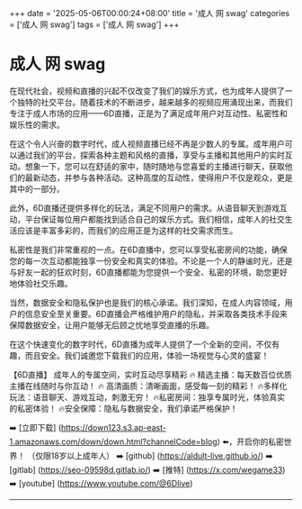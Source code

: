 +++
date = '2025-05-06T00:00:24+08:00'
title = '成人 网 swag'
categories = ['成人 网 swag']
tags = ['成人 网 swag']
+++

# 成人 网 swag

在现代社会，视频和直播的兴起不仅改变了我们的娱乐方式，也为成年人提供了一个独特的社交平台。随着技术的不断进步，越来越多的视频应用涌现出来，而我们专注于成人市场的应用——6D直播，正是为了满足成年用户对互动性、私密性和娱乐性的需求。

在这个令人兴奋的数字时代，成人视频直播已经不再是少数人的专属。成年用户可以通过我们的平台，探索各种主题和风格的直播，享受与主播和其他用户的实时互动。想象一下，您可以在舒适的家中，随时随地与您喜爱的主播进行聊天，获取他们的最新动态，并参与各种活动。这种高度的互动性，使得用户不仅是观众，更是其中的一部分。

此外，6D直播还提供多样化的玩法，满足不同用户的需求。从语音聊天到游戏互动，平台保证每位用户都能找到适合自己的娱乐方式。我们相信，成年人的社交生活应该是丰富多彩的，而我们的应用正是为这样的社交需求而生。

私密性是我们非常重视的一点。在6D直播中，您可以享受私密房间的功能，确保您的每一次互动都能独享一份安全和真实的体验。不论是一个人的静谧时光，还是与好友一起的狂欢时刻，6D直播都能为您提供一个安全、私密的环境，助您更好地体验社交乐趣。

当然，数据安全和隐私保护也是我们的核心承诺。我们深知，在成人内容领域，用户的信息安全至关重要。6D直播会严格维护用户的隐私，并采取各类技术手段来保障数据安全，让用户能够无后顾之忧地享受直播的乐趣。

在这个快速变化的数字时代，6D直播为成年人提供了一个全新的空间，不仅有趣，而且安全。我们诚邀您下载我们的应用，体验一场视觉与心灵的盛宴！

【6D直播】
成年人的专属空间，实时互动尽享精彩
🔥 精选主播：每天数百位优质主播在线随时与你互动！
🔥 高清画质：清晰画面，感受每一刻的精彩！
🔥多样化玩法：语音聊天、游戏互动，刺激无穷！
🔥私密房间：独享专属时光，体验真实的私密体验！
🔥安全保障：隐私与数据安全，我们承诺严格保护！

➡️ [立即下载] (https://down123.s3.ap-east-1.amazonaws.com/down/down.html?channelCode=blog) ⬅️，开启你的私密世界！
（仅限18岁以上成年人）
➡️ [github] (https://aldult-live.github.io/)
➡️ [gitlab] (https://seo-09598d.gitlab.io/)
➡️ [推特] (https://x.com/wegame33)
➡️ [youtube] (https://www.youtube.com/@6Dlive)

---
